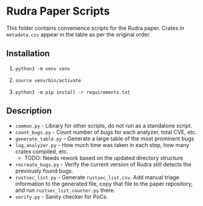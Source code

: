 # Rudra Paper Scripts

This folder contains convenience scripts for the Rudra paper. Crates in
`metadata.csv` appear in the table as per the original order.

## Installation

1. `python3 -m venv venv`

2. `source venv/bin/activate`

3. `python3 -m pip install -r requirements.txt`

## Description

* `common.py` - Library for other scripts, do not run as a standalone script.
* `count_bugs.py` - Count number of bugs for each analyzer, total CVE, etc.
* `generate_table.py` - Generate a large table of the most prominent bugs
* `log_analyzer.py` - How much time was taken in each step, how many crates compiled, etc.
    * TODO: Needs rework based on the updated directory structure
* `recreate_bugs.py` - Verify the current version of Rudra still detects the previously found bugs.
* `rustsec_list.py` - Generate `rustsec_list.csv`. Add manual triage information to the generated file,
    copy that file to the paper repository, and run `rustsec_list_counter.py` there.
* `verify.py` - Sanity checker for PoCs.
